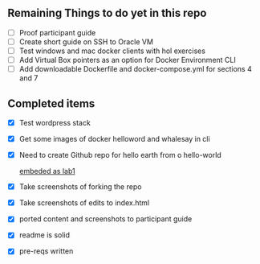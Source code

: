 ## Remaining Things to do yet in this repo

- [ ] Proof participant guide
- [ ] Create short guide on SSH to Oracle VM
- [ ] Test windows and mac docker clients with hol exercises
- [ ] Add Virtual Box pointers as an option for Docker Environment CLI
- [ ] Add downloadable Dockerfile and docker-compose.yml for sections 4 and 7

## Completed items

- [x] Test wordpress stack
- [x] Get some images of docker helloword and whalesay in cli
- [x] Need to create Github repo for hello earth from o hello-world
    
    [embeded as lab1](../master/lab1)
   
- [x] Take screenshots of forking the repo
- [x] Take screenshots of edits to index.html
- [x] ported content and screenshots to participant guide
- [x] readme is solid
- [x] pre-reqs written
